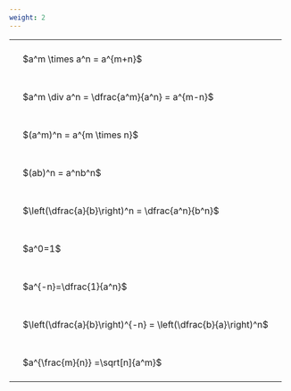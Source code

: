 ```yaml
---
weight: 2
---
```


<style type="text/css">
#T_c3d66 th.col_heading {
  text-align: left;
  font-size: 1em;
}
#T_c3d66 td {
  text-align: left;
  font-size: 1em;
  padding: 1.5em;
}
</style>
<table id="T_c3d66">
  <thead>
  </thead>
  <tbody>
    <tr>
      <td id="T_c3d66_row0_col0" class="data row0 col0" >$a^m \times a^n = a^{m+n}$</td>
    </tr>
    <tr>
      <td id="T_c3d66_row1_col0" class="data row1 col0" >$a^m \div a^n = \dfrac{a^m}{a^n} = a^{m-n}$</td>
    </tr>
    <tr>
      <td id="T_c3d66_row2_col0" class="data row2 col0" >$(a^m)^n = a^{m \times n}$</td>
    </tr>
    <tr>
      <td id="T_c3d66_row3_col0" class="data row3 col0" >$(ab)^n = a^nb^n$</td>
    </tr>
    <tr>
      <td id="T_c3d66_row4_col0" class="data row4 col0" >$\left(\dfrac{a}{b}\right)^n = \dfrac{a^n}{b^n}$</td>
    </tr>
    <tr>
      <td id="T_c3d66_row5_col0" class="data row5 col0" >$a^0=1$</td>
    </tr>
    <tr>
      <td id="T_c3d66_row6_col0" class="data row6 col0" >$a^{-n}=\dfrac{1}{a^n}$</td>
    </tr>
    <tr>
      <td id="T_c3d66_row7_col0" class="data row7 col0" >$\left(\dfrac{a}{b}\right)^{-n} = \left(\dfrac{b}{a}\right)^n$</td>
    </tr>
    <tr>
      <td id="T_c3d66_row8_col0" class="data row8 col0" >$a^{\frac{m}{n}} =\sqrt[n]{a^m}$</td>
    </tr>
  </tbody>
</table>
